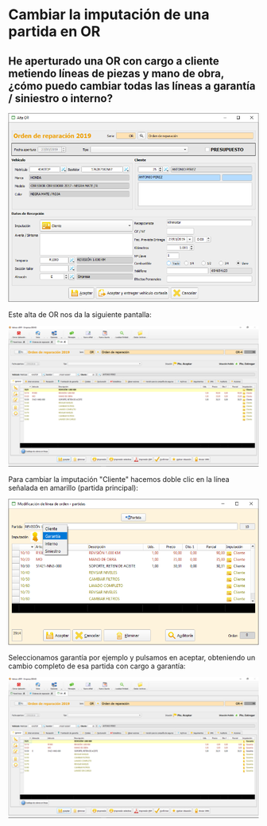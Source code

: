 # Cambiar la imputación de una partida en OR

## He aperturado una OR con cargo a cliente metiendo líneas de piezas y mano de obra, ¿cómo puedo cambiar todas las líneas a garantía / siniestro o interno?

![](../.gitbook/assets/image%20%287%29.png)

Este alta de OR nos da la siguiente pantalla:

![](../.gitbook/assets/image%20%28163%29.png)

Para cambiar la imputación "Cliente" hacemos doble clic en la línea señalada en amarillo \(partida principal\):

![](../.gitbook/assets/image%20%28276%29.png)

Seleccionamos garantía por ejemplo y pulsamos en aceptar, obteniendo un cambio completo de esa partida con cargo a garantía:

![](../.gitbook/assets/image%20%28252%29.png)



